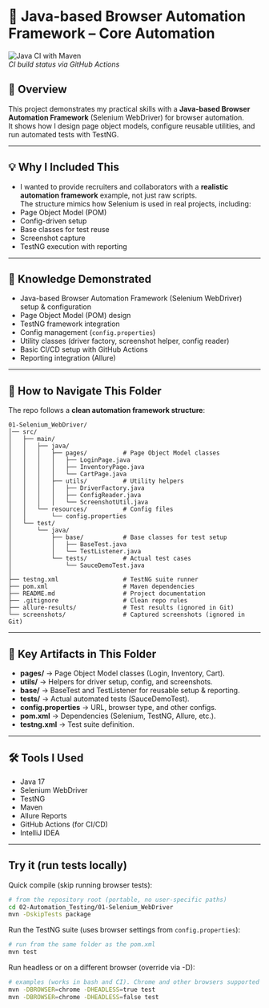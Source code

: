 # 🚀 Java-based Browser Automation Framework – Core Automation

![Java CI with Maven](https://github.com/AA8020/Software-Testing-Portfolio/actions/workflows/maven.yml/badge.svg)  
*CI build status via GitHub Actions*


## 📌 Overview
This project demonstrates my practical skills with a **Java-based Browser Automation Framework** (Selenium WebDriver) for browser automation.  
It shows how I design page object models, configure reusable utilities, and run automated tests with TestNG.

---

## 💡 Why I Included This
- I wanted to provide recruiters and collaborators with a **realistic automation framework** example, not just raw scripts.  
The structure mimics how Selenium is used in real projects, including:
- Page Object Model (POM)
- Config-driven setup
- Base classes for test reuse
- Screenshot capture
- TestNG execution with reporting

---

## 🎯 Knowledge Demonstrated
- Java-based Browser Automation Framework (Selenium WebDriver) setup & configuration
- Page Object Model (POM) design
- TestNG framework integration
- Config management (`config.properties`)
- Utility classes (driver factory, screenshot helper, config reader)
- Basic CI/CD setup with GitHub Actions
- Reporting integration (Allure)

---

## 📌 How to Navigate This Folder
The repo follows a **clean automation framework structure**:

```
01-Selenium_WebDriver/
│── src/
│   ├── main/
│   │   ├── java/
│   │   │   ├── pages/          # Page Object Model classes
│   │   │   │   ├── LoginPage.java
│   │   │   │   ├── InventoryPage.java
│   │   │   │   └── CartPage.java
│   │   │   ├── utils/          # Utility helpers
│   │   │   │   ├── DriverFactory.java
│   │   │   │   ├── ConfigReader.java
│   │   │   │   └── ScreenshotUtil.java
│   │   └── resources/          # Config files
│   │       └── config.properties
│   └── test/
│       └── java/
│           ├── base/           # Base classes for test setup
│           │   ├── BaseTest.java
│           │   └── TestListener.java
│           └── tests/          # Actual test cases
│               └── SauceDemoTest.java
│
├── testng.xml                  # TestNG suite runner
├── pom.xml                     # Maven dependencies
├── README.md                   # Project documentation
├── .gitignore                  # Clean repo rules
├── allure-results/             # Test results (ignored in Git)
└── screenshots/                # Captured screenshots (ignored in Git)
```

---

## 📂 Key Artifacts in This Folder
- **pages/** → Page Object Model classes (Login, Inventory, Cart).
- **utils/** → Helpers for driver setup, config, and screenshots.
- **base/** → BaseTest and TestListener for reusable setup & reporting.
- **tests/** → Actual automated tests (SauceDemoTest).
- **config.properties** → URL, browser type, and other configs.
- **pom.xml** → Dependencies (Selenium, TestNG, Allure, etc.).
- **testng.xml** → Test suite definition.

---

## 🛠 Tools I Used
- Java 17
- Selenium WebDriver
- TestNG
- Maven
- Allure Reports
- GitHub Actions (for CI/CD)
- IntelliJ IDEA

---


## Try it (run tests locally)

Quick compile (skip running browser tests):

```bash
# from the repository root (portable, no user-specific paths)
cd 02-Automation_Testing/01-Selenium_WebDriver
mvn -DskipTests package
```

Run the TestNG suite (uses browser settings from `config.properties`):

```bash
# run from the same folder as the pom.xml
mvn test
```

Run headless or on a different browser (override via -D):

```bash
# examples (works in bash and CI). Chrome and other browsers supported via -DBROWSER; use -DHEADLESS=true for headless runs.
mvn -DBROWSER=chrome -DHEADLESS=true test
mvn -DBROWSER=chrome -DHEADLESS=false test
```
